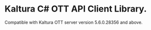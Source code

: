 # Kaltura C# OTT API Client Library.
Compatible with Kaltura OTT server version 5.6.0.28356 and above.
